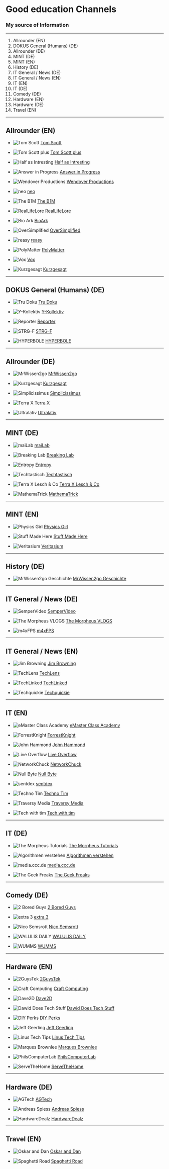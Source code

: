 # **Good education Channels**
### My source of Information
---

1. Allrounder (EN)
2. DOKUS General (Humans) (DE)
3. Allrounder (DE)
4. MINT (DE)
5. MINT (EN)
6. History (DE)
7. IT General / News (DE)
8. IT General / News (EN)
9. IT (EN)
10. IT (DE)
11. Comedy (DE)
12. Hardware (EN)
13. Hardware (DE)
14. Travel (EN)

---

## Allrounder (EN)

- ![Tom Scott](https://yt3.ggpht.com/ytc/AKedOLSLrbgiwuHkiq9CtD21xlxlbDpTdZ-Dby1a24-Mgg=s88-c-k-c0x00ffffff-no-rj) [Tom Scott](https://www.youtube.com/c/TomScottGo)

- ![Tom Scott plus](https://yt3.ggpht.com/nJ_qEs0fXmUkSdlIlEvFkeA5KzCa1a1vPAYYHmhQVfix10m_EdH0TiNfEuUvxf6CySD5iCZkGqQ=s88-c-k-c0x00ffffff-no-rj) [Tom Scott plus](https://www.youtube.com/channel/UCHC4G4X-OR5WkY-IquRGa3Q)

- ![Half as Intresting](https://yt3.ggpht.com/ytc/AKedOLQ1IGq9RXMGzK6H6zMSmH-v5ZN6D0Xiczoka5Ze=s88-c-k-c0x00ffffff-no-rj) [Half as Intresting](https://www.youtube.com/c/halfasinteresting )

- ![Answer in Progress](https://yt3.ggpht.com/b4TIQdFmoHYvQmcMt1XGH40m8-P5VdjyaZKb2C6nmkezGVk2Ln1csqe1PWg5aefEyk-NEFWhzg=s88-c-k-c0x00ffffff-no-rj) [Answer in Progress](https://www.youtube.com/c/answerinprogress)

- ![Wendover Productions](https://yt3.ggpht.com/ytc/AKedOLQrL6CwPiE_UhQDD-CNyFrPBoXJS3_QWR3EDK33uA=s88-c-k-c0x00ffffff-no-rj) [Wendover Productions](https://www.youtube.com/c/Wendoverproductions/)

- ![neo](https://yt3.ggpht.com/ytc/AKedOLSXbLQ0sm1VNGCn17aUYurquOjhuuEMPA2O8T5zqg=s88-c-k-c0x00ffffff-no-rj) [neo](https://www.youtube.com/c/neoyoutube)

- ![The B1M](https://yt3.ggpht.com/ytc/AKedOLRVonqei-iI4TiK4fT7HxUl52SDLkwW_uOG2k7TZQ=s88-c-k-c0x00ffffff-no-rj) [The B1M](https://www.youtube.com/c/Wendoverproductions/)

- ![RealLifeLore](https://yt3.ggpht.com/ytc/AKedOLSYHk2qdHNPpyk-X-tIdiEPwGqfpJOn74g4g8_1Bw=s88-c-k-c0x00ffffff-no-rj) [RealLifeLore](https://www.youtube.com/c/RealLifeLore)

- ![Bio Ark](https://yt3.ggpht.com/ytc/AKedOLSCmk1_6soqsHzt1WWQE9OD0oMt9U9MNj9TX0pL=s88-c-k-c0x00ffffff-no-rj) [BioArk](https://www.youtube.com/channel/UCVkgJKL07bSQ1b54Pnz186Q)

- ![OverSimplified](https://yt3.ggpht.com/ytc/AKedOLTkJLx4vUZFnG2pLry848MAN73PZddteeZJmuuxZg=s88-c-k-c0x00ffffff-no-rj) [OverSimplified](https://www.youtube.com/c/OverSimplified)

- ![reasy](https://yt3.ggpht.com/ytc/AKedOLTHJ5M0yzGduzH7JJNpVFTLxf0EM64-6fJreWWT=s88-c-k-c0x00ffffff-no-rj) [reasy](https://www.youtube.com/channel/UCgzof4op6we9n8Zr3y1Aq_g)

- ![PolyMatter](https://yt3.ggpht.com/ytc/AKedOLTLiDcgmlAJ_ZsCmbEF_wMF94DsBDllDcmD-m05Og=s88-c-k-c0x00ffffff-no-rj) [PolyMatter](https://www.youtube.com/channel/UCgNg3vwj3xt7QOrcIDaHdFg)

- ![Vox](https://yt3.ggpht.com/ytc/AKedOLTm7P51YEeoapoU-FYmc8v7YfBeHZpbX8CfPCmxAg=s88-c-k-c0x00ffffff-no-rj) [Vox](https://www.youtube.com/user/voxdotcom)

- ![Kurzgesagt](https://yt3.ggpht.com/ytc/AKedOLQO2-DfuqwtPYTqBcZ8rEWt8g4p1sB_LyddKS5msQ=s88-c-k-c0x00ffffff-no-rj) [Kurzgesagt](https://www.youtube.com/c/inanutshell)

---

## DOKUS General (Humans) (DE)

- ![Tru Doku](https://yt3.ggpht.com/ytc/AKedOLQ6Sl53tWK_6SbTtZDmxEOyyTh7fwaDi9AC739q=s88-c-k-c0x00ffffff-no-rj) [Tru Doku](https://www.youtube.com/c/TRUDOKU)

- ![Y-Kollektiv](https://yt3.ggpht.com/ndZBT5IROITTHkfC-nEzBVfMXM1b2o0dzeLPrLPAmCLc57ROuX6wCbbd3zvKIOlbDWMn5WJZC7E=s88-c-k-c0x00ffffff-no-rj) [Y-Kollektiv](https://www.youtube.com/c/ykollektiv)

- ![Reporter](https://yt3.ggpht.com/fZGLur6vANgIzNCU49LPr6_Xt6e-0UuYJZ5gaK2TAj2ISGu5CAjEaWOmeNwU7Q8ibW5gac2KTzg=s88-c-k-c0x00ffffff-no-rj) [Reporter](https://www.youtube.com/c/reporter-offiziell)

- ![STRG-F](https://yt3.ggpht.com/ytc/AKedOLTYm8t_1q-oiTr99jJTR1hLzSinfADlhVGzSjxDKw=s88-c-k-c0x00ffffff-no-rj) [STRG-F](https://www.youtube.com/c/STRGF)

- ![HYPERBOLE](https://yt3.ggpht.com/ytc/AKedOLScOy08-R_x9NR6iDsy_Ui0qe9MF4vfc8QRECJsqQ=s88-c-k-c0x00ffffff-no-rj) [HYPERBOLE](https://www.youtube.com/c/hyperboleTV)

---

## Allrounder (DE)

- ![MrWissen2go](https://yt3.ggpht.com/5H1XDT0jaooHT9xrWWPGbbEANCkHBMWMQRvIKDawfUuP080obqeZsbDy2aAwNgjCjMX9pZ0f=s88-c-k-c0x00ffffff-no-rj) [MrWissen2go](https://www.youtube.com/c/MrWissen2go)

- ![Kurzgesagt](https://yt3.ggpht.com/ytc/AKedOLRPSuKH_2wefCN0OSY2qkTHNNzzIwNOm1ilZWNr=s88-c-k-c0x00ffffff-no-rj) [Kurzgesagt](https://www.youtube.com/c/KurzgesagtDE)

- ![Simplicissimus](https://yt3.ggpht.com/ytc/AKedOLTKVCzkSOfKcG6iAkIFcCqjqEZO3cOEhuXJ9OuKbg=s88-c-k-c0x00ffffff-no-rj) [Simplicissimus](https://www.youtube.com/c/Simplicissimus2)

- ![Terra X](https://yt3.ggpht.com/ytc/AKedOLSCZsz2KHZV6JMzFTgsqgpaypY_KIOXM2Gzxwcsig=s88-c-k-c0x00ffffff-no-rj) [Terra X](https://www.youtube.com/c/terra-x)

- ![Ultralativ](https://yt3.ggpht.com/ytc/AKedOLSuTxpkakWo-DCicBU0sY08pRfiNSgXHC9ogJRQ4Q=s88-c-k-c0x00ffffff-no-rj) [Ultralativ](https://www.youtube.com/c/Ultralativ)

---

## MINT (DE)

- ![maiLab](https://yt3.ggpht.com/ytc/AKedOLRJQz_oSg737aJ-6SRrvgvXLzdP5L_4kMG4ORjM_Q=s88-c-k-c0x00ffffff-no-rj) [maiLab](https://www.youtube.com/c/maiLab)

- ![Breaking Lab](https://yt3.ggpht.com/ytc/AKedOLRmWIoxfOI0-fpVTu0Mlwry5_TM-coHgNqk_hL8GA=s88-c-k-c0x00ffffff-no-rj) [Breaking Lab](https://www.youtube.com/c/BreakingLab)

- ![Entropy](https://yt3.ggpht.com/ytc/AKedOLR7--W_xW3LlFz5Xp5SiMraNWYh4fDsqp2ppMmS=s88-c-k-c0x00ffffff-no-rj) [Entropy](https://www.youtube.com/c/EntropyWissenschaftSchnellErkl%C3%A4rt)

- ![Techtastisch](https://yt3.ggpht.com/ytc/AKedOLRozsMOo5fMwN7dny3hCjcoJ49KzN8CusIeJUsd=s88-c-k-c0x00ffffff-no-rj) [Techtastisch](https://www.youtube.com/c/Techtastisch)

- ![Terra X Lesch & Co](https://yt3.ggpht.com/2v-T0uUG6_fxWJCCp476JNcy-Np4uW-OCPrfXFwnsbVI8kb-iOPgwQZ2oO-4fTGlvwy9m9tMfQ=s88-c-k-c0x00ffffff-no-rj) [Terra X Lesch & Co](https://www.youtube.com/c/terraxleschundco)

- ![MathemaTrick](https://yt3.ggpht.com/0gIbEvGYwDb2EOzvmq1X1Xef-qFMcn8wfx7sjSbId3sk4zC7LP9necKSlazi6iURRq_u248c=s88-c-k-c0x00ffffff-no-rj) [MathemaTrick](https://www.youtube.com/c/MathemaTrick)

---

## MINT (EN)

- ![Physics Girl](https://yt3.ggpht.com/ytc/AKedOLSLgLFOpbq3jWJa0whAG7GUkbBPlFPo_xLH1JwnJA=s88-c-k-c0x00ffffff-no-rj) [Physics Girl](https://www.youtube.com/c/physicsgirl)

- ![Stuff Made Here](https://yt3.ggpht.com/ytc/AKedOLQTxWiKJ2-n6RPoLq1XskpeLFu02J30pgs7lYBR=s88-c-k-c0x00ffffff-no-rj) [Stuff Made Here](https://www.youtube.com/c/StuffMadeHere)

- ![Veritasium](https://yt3.ggpht.com/ytc/AKedOLQYcLqrGZC1RZL4e1AFz5-ImMQmmgObvzWBCL7-mA=s88-c-k-c0x00ffffff-no-rj) [Veritasium](https://www.youtube.com/c/EntropyWissenschaftSchnellErkl%C3%A4rt)

---

## History (DE)

- ![MrWissen2go Geschichte](https://yt3.ggpht.com/ytc/AKedOLQKOEs27b0bF4ybZTCJPdFCYwWo5ZKZaIrOXOIA5Q=s88-c-k-c0x00ffffff-no-rj) [MrWissen2go Geschichte](https://www.youtube.com/c/MrWissen2goGeschichte)

---

## IT General / News (DE)

- ![SemperVideo](https://yt3.ggpht.com/ytc/AKedOLS5YtUQXoIJmintWgip-YHcKJmgRFLRFO0qo9tL-w=s88-c-k-c0x00ffffff-no-rj) [SemperVideo](https://www.youtube.com/user/SemperVideo)

- ![The Morpheus VLOGS](https://yt3.ggpht.com/ytc/AKedOLRA3kza9G3ANNkq4ntRqOznR_Hj5AS0U0g-Maly=s88-c-k-c0x00ffffff-no-rj) [The Morpheus VLOGS](https://www.youtube.com/c/TheMorpheusVlogs)

- ![m4xFPS](https://yt3.ggpht.com/ytc/AKedOLQ_M5LhvJxlKUyA0kszkGC2kNJvmRTBlt0TzaEjDg=s88-c-k-c0x00ffffff-no-rj) [m4xFPS](https://www.youtube.com/user/m4xFPS)

---

## IT General / News (EN)

- ![Jim Browning](https://yt3.ggpht.com/ytc/AKedOLT31S7nQQHQKjPaPwuCTF-0YyIRjtWMq0xwhmWthg=s88-c-k-c0x00ffffff-no-rj) [Jim Browning](https://www.youtube.com/c/JimBrowning)

- ![TechLens](https://yt3.ggpht.com/ytc/AKedOLTvfchmvwbQeDrRUIWvCILs69yPy7m6Zwdca6ehdQ=s88-c-k-c0x00ffffff-no-rj) [TechLens](https://www.youtube.com/c/TechLens)

- ![TechLinked](https://yt3.ggpht.com/ytc/AKedOLTxqKm4RdnoWi_RtzgNNASy4nbciHGOj8QReqc_OQ=s88-c-k-c0x00ffffff-no-rj) [TechLinked](https://www.youtube.com/c/techlinked)

- ![Techquickie](https://yt3.ggpht.com/ytc/AKedOLRGC0d2yxcUMKiHbHKUALmzBFCy8W8ssgqUUZ7lyw=s88-c-k-c0x00ffffff-no-rj) [Techquickie](https://www.youtube.com/c/Techquickie)


---

## IT (EN)

- ![eMaster Class Academy](https://yt3.ggpht.com/ytc/AKedOLRByg1C0FNI5wduN0aTOMwJQmuw1Q5pAUVcZqNy=s88-c-k-c0x00ffffff-no-rj) [eMaster Class Academy](https://www.youtube.com/c/eMasterClassAcademy)

- ![ForrestKnight](https://yt3.ggpht.com/avdsle4t42vMMUPALsh5wi5yD8CE2-ELOhwVjjd08OL1hUBobYaR1WhwACXjAdXe-VoESDwZ=s88-c-k-c0x00ffffff-no-rj) [ForrestKnight](https://www.youtube.com/c/FKnight)

- ![John Hammond](https://yt3.ggpht.com/6FqcWoHZvrZixaGi1S3Re3Z90SCS3iq2_36hQSnSHQPtQVVkywH8WKka53MiBYBSP6DmqM-g9w=s88-c-k-c0x00ffffff-no-rj) [John Hammond](https://www.youtube.com/c/JohnHammond010)

- ![Live Overflow](https://yt3.ggpht.com/ytc/AKedOLQphMy4hEgIO2Le8ZOrgcWtEuOFz66qe-WeXt-nog=s88-c-k-c0x00ffffff-no-rj) [Live Overflow](https://www.youtube.com/c/LiveOverflow)

- ![NetworkChuck](https://yt3.ggpht.com/ytc/AKedOLTHjL08GyIUwy_6DxA3GtUzyPU1aOs2CwgNtuRJ4A=s88-c-k-c0x00ffffff-no-rj) [NetworkChuck](https://www.youtube.com/c/NetworkChuck)

- ![Null Byte](https://yt3.ggpht.com/ytc/AKedOLS1xSh3DWY-lpQZXHhGiBN_ms8tUQlPi3qK34Zo=s88-c-k-c0x00ffffff-no-rj) [Null Byte](https://www.youtube.com/c/NullByteWHT)

- ![sentdex](https://yt3.ggpht.com/ytc/AKedOLS4PrPaM3XUymase4vM38wnsSYY803EreFCHVoatg=s88-c-k-c0x00ffffff-no-rj) [sentdex](https://www.youtube.com/c/sentdex)

- ![Techno Tim](https://yt3.ggpht.com/ytc/AKedOLRSvRMbZOFnESM-vdQhabWDsrR_PtOCHZaXribiGA=s88-c-k-c0x00ffffff-no-rj) [Techno Tim](https://www.youtube.com/c/TechnoTimLive)

- ![Traversy Media](https://yt3.ggpht.com/ytc/AKedOLSxHOOxxa9Af8Bfb2XMop3lm4tor9bViWiC-d5aaw=s88-c-k-c0x00ffffff-no-rj) [Traversy Media](https://www.youtube.com/c/TraversyMedia)

- ![Tech with tim](https://yt3.ggpht.com/ytc/AKedOLQXx-JXf1NsSUtVHcYhx4B4MaIYE0m7I_H0GHmu-w=s88-c-k-c0x00ffffff-no-rj) [Tech with tim](https://www.youtube.com/c/TechWithTim)

---

## IT (DE)

- ![The Morpheus Tutorials](https://yt3.ggpht.com/ytc/AKedOLT9IF66th8hlWKZtA7Ey5u0KabSUjYWmShXINme=s88-c-k-c0x00ffffff-no-rj) [The Morpheus Tutorials]( https://www.youtube.com/c/TheMorpheus407)

- ![Algorithmen verstehen](https://yt3.ggpht.com/qYHY4j6N18He4vcCowfu4pW_tNZB917pcoAZteKq-HeNTc6WTHMkNffr4_bu7AQs3g6L9OJ_Dg=s88-c-k-c0x00ffffff-no-rj) [Algorithmen verstehen](https://www.youtube.com/c/Algorithmenverstehen)

- ![media.ccc.de](https://yt3.ggpht.com/6v8TKXTMfXbfuzihokIV6NEXETE9-Lk-GLGHUspJX3OZdTGkZB2BTk3vAvS4Ki_MIZyb6sEJug=s88-c-k-c0x00ffffff-no-rj) [media.ccc.de](https://www.youtube.com/c/mediacccde)

- ![The Geek Freaks](https://yt3.ggpht.com/ytc/AKedOLQ9Mood6eodwLvId5HbM9nR0N84980uMxlE-jaWdA=s88-c-k-c0x00ffffff-no-rj) [The Geek Freaks](https://www.youtube.com/c/TheGeekFreaks)

---

## Comedy (DE)

- ![2 Bored Guys](https://yt3.ggpht.com/ytc/AKedOLQrcP_8re5ecRPdQtRcyzcww0pPZNmNDYvUmW_9=s88-c-k-c0x00ffffff-no-rj) [2 Bored Guys](https://www.youtube.com/c/2BoredGuysOfficial)

- ![extra 3](https://yt3.ggpht.com/ytc/AKedOLTwAiUCOOyCiY7Zy3Pm4wzFZs4uNsn1NbmqDls-ng=s88-c-k-c0x00ffffff-no-rj) [extra 3](https://www.youtube.com/c/extra3)

- ![Nico Semsrott](https://yt3.ggpht.com/ytc/AKedOLRTf2egJGU0mESO8GsLGiHH0MBpoi0UCWe9PtOUog=s88-c-k-c0x00ffffff-no-rj) [Nico Semsrott](https://www.youtube.com/user/nicosemsrott)

- ![WALULIS DAILY](https://yt3.ggpht.com/ytc/AKedOLQvvxKHk6OuUh6TdciPxoSu-hg86ygBTVAIznc3Dg=s88-c-k-c0x00ffffff-no-rj) [WALULIS DAILY](https://www.youtube.com/c/WALULISDAILY)

- ![WUMMS](https://yt3.ggpht.com/ytc/AKedOLQL0XCs-Lsknyq7C354v1piGzeOWtIky08_nh2bsQ=s88-c-k-c0x00ffffff-no-rj) [WUMMS](https://www.youtube.com/c/WUMMS)

---

## Hardware (EN)

- ![2GuysTek](https://yt3.ggpht.com/ytc/AKedOLTeJMFaWpdthRD3iVxbbZ81IIvWRpzaugTJ3KvQJw=s88-c-k-c0x00ffffff-no-rj) [2GuysTek](https://www.youtube.com/c/2GuysTek)

- ![Craft Computing](https://yt3.ggpht.com/ytc/AKedOLTqqdbqT2S7klpa5TXbbD3tVJj-wyHNukuoyp-OBQ=s88-c-k-c0x00ffffff-no-rj) [Craft Computing](https://www.youtube.com/c/CraftComputing)

- ![Dave2D](https://yt3.ggpht.com/ytc/AKedOLQjae6b5utMZa4thBe_Lj3b80UwxpctudgPiiVCGQ=s88-c-k-c0x00ffffff-no-rj) [Dave2D](https://www.youtube.com/c/Dave2D)

- ![Dawid Does Tech Stuff](https://yt3.ggpht.com/ytc/AKedOLRsN0EG7HKg_b1Q2rHIDlV42eymrD9gfBKG32nDwQ=s88-c-k-c0x00ffffff-no-rj) [Dawid Does Tech Stuff](https://www.youtube.com/c/DawidDoesTechStuff)

- ![DIY Perks](https://yt3.ggpht.com/ytc/AKedOLS6UPNPQPwGeEU9cSybQQ9e3TiPAe7yyUu4eMcMRQ=s88-c-k-c0x00ffffff-no-rj) [DIY Perks](https://www.youtube.com/c/DIYPerks)

- ![Jeff Geerling](https://yt3.ggpht.com/ytc/AKedOLSAzfhmFT-SZJnA7tXBiOMUOAGH871Zzg1ZegS9Tg=s88-c-k-c0x00ffffff-no-rj) [Jeff Geerling](https://www.youtube.com/c/JeffGeerling)

- ![Linus Tech Tips](https://yt3.ggpht.com/ytc/AKedOLTw_T5rUQdrd1Xw9g6Gj_OHcL4xbFiE98gJHV3H2Q=s88-c-k-c0x00ffffff-no-rj) [Linus Tech Tips](https://www.youtube.com/c/LinusTechTips)

- ![Marques Brownlee](https://yt3.ggpht.com/lkH37D712tiyphnu0Id0D5MwwQ7IRuwgQLVD05iMXlDWO-kDHut3uI4MgIEAQ9StK0qOST7fiA=s88-c-k-c0x00ffffff-no-rj) [Marques Brownlee](https://www.youtube.com/c/mkbhd)

- ![PhilsComputerLab](https://yt3.ggpht.com/ytc/AKedOLRCNI84JnOqqNmPs7AWP3CrfEFMtnyfT5XaUir9dg=s88-c-k-c0x00ffffff-no-rj) [PhilsComputerLab](https://www.youtube.com/c/philscomputerlab)

- ![ServeTheHome](https://yt3.ggpht.com/ytc/AKedOLT-AG-OqfuJsAPyCptMg6kXz6BwLuh2Obs-Cvmk=s88-c-k-c0x00ffffff-no-rj) [ServeTheHome](https://www.youtube.com/c/ServeTheHomeVideo)

---

## Hardware (DE)

- ![AGTech](https://yt3.ggpht.com/ytc/AKedOLQhnNhdV_rVA_cFkjqlZjevc9pcO5rnqXsIdsujHA=s88-c-k-c0x00ffffff-no-rj) [AGTech](https://www.youtube.com/c/austriangamerstech)

- ![Andreas Spiess](https://yt3.ggpht.com/ytc/AKedOLRCHaPEbeyOMxBd467rNUz-zl5kZaTIuWhLZ1v39Q=s88-c-k-c0x00ffffff-no-rj) [Andreas Spiess](https://www.youtube.com/c/AndreasSpiess)

- ![HardwareDealz](https://yt3.ggpht.com/ytc/AKedOLSjFQJ5K_I4dDp1lE02IajpAY91v5dV6UnfBNN5iA=s88-c-k-c0x00ffffff-no-rj) [HardwareDealz](https://www.youtube.com/c/HardwareDealz)

---

## Travel (EN)

- ![Oskar and Dan](https://yt3.ggpht.com/ytc/AKedOLRm92SjGCFkrEbG5g9M5lXBk_TC8Mm-qUSxBb1G=s88-c-k-c0x00ffffff-no-rj) [Oskar and Dan](https://www.youtube.com/c/OskarandDan)

- ![Spaghetti Road](https://yt3.ggpht.com/rB46o1SGcRkS24tQuM3qdsnqQZtetxuCiX93pHLhA3k9Yt1CsykdX5lRgu7ERHvVhgGSfvyb1fg=s88-c-k-c0x00ffffff-no-rj) [Spaghetti Road](https://www.youtube.com/c/SpaghettiRoad)

